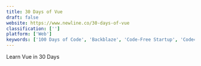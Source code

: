 ```yaml
---
title: 30 Days of Vue
draft: false 
website: https://www.newline.co/30-days-of-vue
classification: ['']
platform: ['Web']
keywords: ['100 Days of Code', 'Backblaze', 'Code-Free Startup', 'Code4Startup', 'Codeplace', 'CrashPlan PRO', 'Dumper', 'Glitch', 'JSRobot', 'LifeTales Child Journals', 'Lrn', 'One Month Python', 'One Month Rails', 'One Month iOS', 'Py', 'Quick Code', 'Sjabloon', 'Swifty', 'The Odin Project', 'We Learn Code']
---
```

Learn Vue in 30 Days